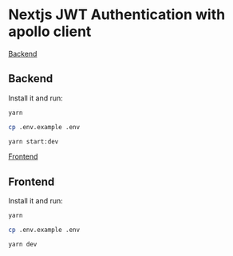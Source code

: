 # Nextjs JWT Authentication with apollo client

[Backend](https://github.com/HikvIneH/nest-graphql-auth)
## Backend
Install it and run:

```sh
yarn
```

```sh
cp .env.example .env
```

```sh
yarn start:dev
```


[Frontend](https://github.com/HikvIneH/next-auth-sample)

## Frontend
Install it and run:

```sh
yarn
```

```sh
cp .env.example .env
```

```sh
yarn dev
```
